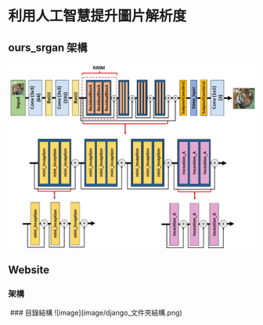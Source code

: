 # 利用人工智慧提升圖片解析度
## ours_srgan 架構
![image](image/G.jpg)
## Website
### 架構
<img src="https://github.com/ZhangYaowen-0107/Ours_Independent-study/blob/main/image/%E7%B6%B2%E9%A0%81%E6%9E%B6%E6%A7%8B%E5%9C%96.png" width="0%"/>
### 目錄結構
![image](image/django_文件夾結構.png)
